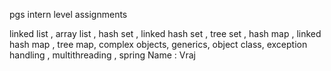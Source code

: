pgs intern level assignments

linked list , array list , hash set , linked hash set , tree set , hash map , linked hash map , tree map, complex objects, generics, object class, exception handling , multithreading , spring
Name : Vraj 

